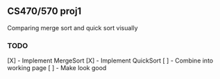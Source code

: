 ## CS470/570 proj1

Comparing merge sort and quick sort visually

### TODO

[X] - Implement MergeSort
[X] - Implement QuickSort
[ ] - Combine into working page
[ ] - Make look good